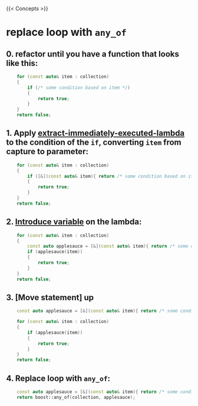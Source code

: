 {{< Concepts >}}

# replace loop with `any_of`

## 0. refactor until you have a function that looks like this:

```cpp
    for (const auto& item : collection)
    {
        if (/* some condition based on item */)
        {
            return true;
        }
    }
    return false;
```

## 1. Apply [extract-immediately-executed-lambda](../extract-immediately-executed-lambda/cpp.md) to the condition of the `if`, converting `item` from capture to parameter:

```cpp
    for (const auto& item : collection)
    {
        if ([&](const auto& item){ return /* some condition based on item */; }(item))
        {
            return true;
        }
    }
    return false;
```

## 2. [Introduce variable](...) on the lambda:

```cpp
    for (const auto& item : collection)
    {
        const auto applesauce = [&](const auto& item){ return /* some condition based on item */; };
        if (applesauce(item))
        {
            return true;
        }
    }
    return false;
```

## 3. [Move statement] up

```cpp
    const auto applesauce = [&](const auto& item){ return /* some condition based on item */; };

    for (const auto& item : collection)
    {
        if (applesauce(item))
        {
            return true;
        }
    }
    return false;
```

## 4. Replace loop with `any_of`:

```cpp
    const auto applesauce = [&](const auto& item){ return /* some condition based on item */; };
    return boost::any_of(collection, applesauce);
```
